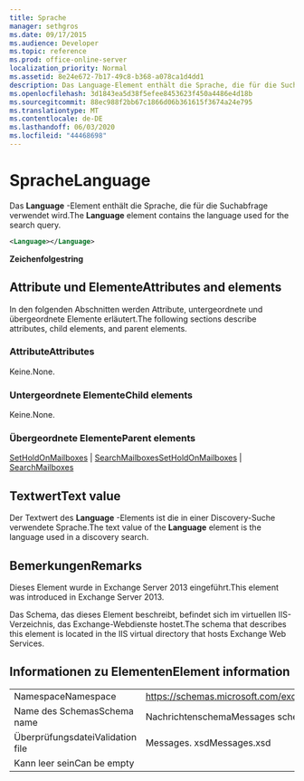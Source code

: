 ```yaml
---
title: Sprache
manager: sethgros
ms.date: 09/17/2015
ms.audience: Developer
ms.topic: reference
ms.prod: office-online-server
localization_priority: Normal
ms.assetid: 8e24e672-7b17-49c8-b368-a078ca1d4dd1
description: Das Language-Element enthält die Sprache, die für die Suchabfrage verwendet wird.
ms.openlocfilehash: 3d1843ea5d38f5efee8453623f450a4486e4d18b
ms.sourcegitcommit: 88ec988f2bb67c1866d06b361615f3674a24e795
ms.translationtype: MT
ms.contentlocale: de-DE
ms.lasthandoff: 06/03/2020
ms.locfileid: "44468698"
---
```

# <a name="language"></a><span data-ttu-id="09f4c-103">Sprache</span><span class="sxs-lookup"><span data-stu-id="09f4c-103">Language</span></span>

<span data-ttu-id="09f4c-104">Das **Language** -Element enthält die Sprache, die für die Suchabfrage verwendet wird.</span><span class="sxs-lookup"><span data-stu-id="09f4c-104">The **Language** element contains the language used for the search query.</span></span> 
  
```XML
<Language></Language>
```

 <span data-ttu-id="09f4c-105">**Zeichenfolge**</span><span class="sxs-lookup"><span data-stu-id="09f4c-105">**string**</span></span>
## <a name="attributes-and-elements"></a><span data-ttu-id="09f4c-106">Attribute und Elemente</span><span class="sxs-lookup"><span data-stu-id="09f4c-106">Attributes and elements</span></span>

<span data-ttu-id="09f4c-107">In den folgenden Abschnitten werden Attribute, untergeordnete und übergeordnete Elemente erläutert.</span><span class="sxs-lookup"><span data-stu-id="09f4c-107">The following sections describe attributes, child elements, and parent elements.</span></span>
  
### <a name="attributes"></a><span data-ttu-id="09f4c-108">Attribute</span><span class="sxs-lookup"><span data-stu-id="09f4c-108">Attributes</span></span>

<span data-ttu-id="09f4c-109">Keine.</span><span class="sxs-lookup"><span data-stu-id="09f4c-109">None.</span></span>
  
### <a name="child-elements"></a><span data-ttu-id="09f4c-110">Untergeordnete Elemente</span><span class="sxs-lookup"><span data-stu-id="09f4c-110">Child elements</span></span>

<span data-ttu-id="09f4c-111">Keine.</span><span class="sxs-lookup"><span data-stu-id="09f4c-111">None.</span></span>
  
### <a name="parent-elements"></a><span data-ttu-id="09f4c-112">Übergeordnete Elemente</span><span class="sxs-lookup"><span data-stu-id="09f4c-112">Parent elements</span></span>

<span data-ttu-id="09f4c-113">[SetHoldOnMailboxes](setholdonmailboxes.md)  |  [SearchMailboxes](searchmailboxes.md)</span><span class="sxs-lookup"><span data-stu-id="09f4c-113">[SetHoldOnMailboxes](setholdonmailboxes.md) | [SearchMailboxes](searchmailboxes.md)</span></span>
  
## <a name="text-value"></a><span data-ttu-id="09f4c-114">Textwert</span><span class="sxs-lookup"><span data-stu-id="09f4c-114">Text value</span></span>

<span data-ttu-id="09f4c-115">Der Textwert des **Language** -Elements ist die in einer Discovery-Suche verwendete Sprache.</span><span class="sxs-lookup"><span data-stu-id="09f4c-115">The text value of the **Language** element is the language used in a discovery search.</span></span> 
  
## <a name="remarks"></a><span data-ttu-id="09f4c-116">Bemerkungen</span><span class="sxs-lookup"><span data-stu-id="09f4c-116">Remarks</span></span>

<span data-ttu-id="09f4c-117">Dieses Element wurde in Exchange Server 2013 eingeführt.</span><span class="sxs-lookup"><span data-stu-id="09f4c-117">This element was introduced in Exchange Server 2013.</span></span>
  
<span data-ttu-id="09f4c-118">Das Schema, das dieses Element beschreibt, befindet sich im virtuellen IIS-Verzeichnis, das Exchange-Webdienste hostet.</span><span class="sxs-lookup"><span data-stu-id="09f4c-118">The schema that describes this element is located in the IIS virtual directory that hosts Exchange Web Services.</span></span>
  
## <a name="element-information"></a><span data-ttu-id="09f4c-119">Informationen zu Elementen</span><span class="sxs-lookup"><span data-stu-id="09f4c-119">Element information</span></span>

|||
|:-----|:-----|
|<span data-ttu-id="09f4c-120">Namespace</span><span class="sxs-lookup"><span data-stu-id="09f4c-120">Namespace</span></span>  <br/> |https://schemas.microsoft.com/exchange/services/2006/messages  <br/> |
|<span data-ttu-id="09f4c-121">Name des Schemas</span><span class="sxs-lookup"><span data-stu-id="09f4c-121">Schema name</span></span>  <br/> |<span data-ttu-id="09f4c-122">Nachrichtenschema</span><span class="sxs-lookup"><span data-stu-id="09f4c-122">Messages schema</span></span>  <br/> |
|<span data-ttu-id="09f4c-123">Überprüfungsdatei</span><span class="sxs-lookup"><span data-stu-id="09f4c-123">Validation file</span></span>  <br/> |<span data-ttu-id="09f4c-124">Messages. xsd</span><span class="sxs-lookup"><span data-stu-id="09f4c-124">Messages.xsd</span></span>  <br/> |
|<span data-ttu-id="09f4c-125">Kann leer sein</span><span class="sxs-lookup"><span data-stu-id="09f4c-125">Can be empty</span></span>  <br/> ||
   

